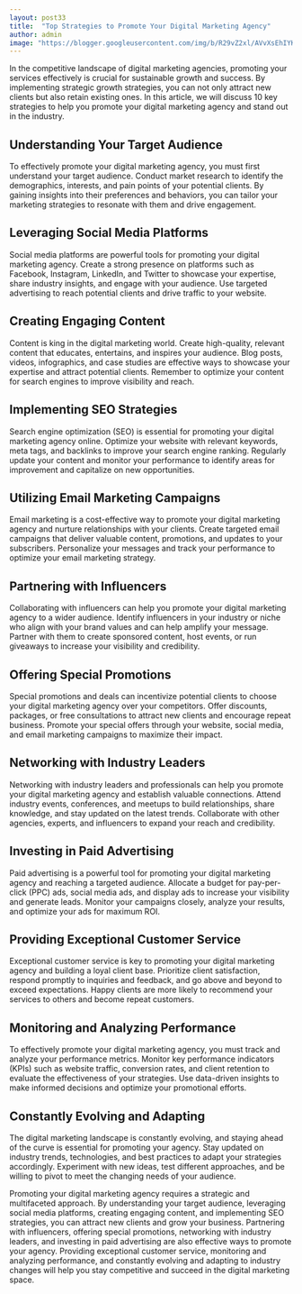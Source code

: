 ```yaml
---
layout: post33
title:  "Top Strategies to Promote Your Digital Marketing Agency"
author: admin
image: "https://blogger.googleusercontent.com/img/b/R29vZ2xl/AVvXsEhIYKBGBQTAGRSug5r8Oo5SjaHrp1Uo2JfKqCObHnhVhtb1tA32CGVv6kJ2msi8oT6T9D23sLz_EmHusyDd9t64TbiqojZ_Jm2VtnZrb2fVfKkvit0nxNTRl8E3H9-mfN_bx-PItwz3RwgTSiD1BGAbZ90s-kFHJiFBWaYKN8qc9lt4LbiGABUVj83l5l3U/s1600/20240513_093902.jpg"
---
```


<p>In the competitive landscape of digital marketing agencies, promoting your services effectively is crucial for sustainable growth and success. By implementing strategic growth strategies, you can not only attract new clients but also retain existing ones. In this article, we will discuss 10 key strategies to help you promote your digital marketing agency and stand out in the industry.</p>
<h2>Understanding Your Target Audience</h2>
<p>To effectively promote your digital marketing agency, you must first understand your target audience. Conduct market research to identify the demographics, interests, and pain points of your potential clients. By gaining insights into their preferences and behaviors, you can tailor your marketing strategies to resonate with them and drive engagement.</p>
<h2>Leveraging Social Media Platforms</h2>
<p>Social media platforms are powerful tools for promoting your digital marketing agency. Create a strong presence on platforms such as Facebook, Instagram, LinkedIn, and Twitter to showcase your expertise, share industry insights, and engage with your audience. Use targeted advertising to reach potential clients and drive traffic to your website.</p>
<h2>Creating Engaging Content</h2>
<p>Content is king in the digital marketing world. Create high-quality, relevant content that educates, entertains, and inspires your audience. Blog posts, videos, infographics, and case studies are effective ways to showcase your expertise and attract potential clients. Remember to optimize your content for search engines to improve visibility and reach.</p>
<h2>Implementing SEO Strategies</h2>
<p>Search engine optimization (SEO) is essential for promoting your digital marketing agency online. Optimize your website with relevant keywords, meta tags, and backlinks to improve your search engine ranking. Regularly update your content and monitor your performance to identify areas for improvement and capitalize on new opportunities.</p>
<h2>Utilizing Email Marketing Campaigns</h2>
<p>Email marketing is a cost-effective way to promote your digital marketing agency and nurture relationships with your clients. Create targeted email campaigns that deliver valuable content, promotions, and updates to your subscribers. Personalize your messages and track your performance to optimize your email marketing strategy.</p>
<h2>Partnering with Influencers</h2>
<p>Collaborating with influencers can help you promote your digital marketing agency to a wider audience. Identify influencers in your industry or niche who align with your brand values and can help amplify your message. Partner with them to create sponsored content, host events, or run giveaways to increase your visibility and credibility.</p>
<h2>Offering Special Promotions</h2>
<p>Special promotions and deals can incentivize potential clients to choose your digital marketing agency over your competitors. Offer discounts, packages, or free consultations to attract new clients and encourage repeat business. Promote your special offers through your website, social media, and email marketing campaigns to maximize their impact.</p>
<h2>Networking with Industry Leaders</h2>
<p>Networking with industry leaders and professionals can help you promote your digital marketing agency and establish valuable connections. Attend industry events, conferences, and meetups to build relationships, share knowledge, and stay updated on the latest trends. Collaborate with other agencies, experts, and influencers to expand your reach and credibility.</p>
<h2>Investing in Paid Advertising</h2>
<p>Paid advertising is a powerful tool for promoting your digital marketing agency and reaching a targeted audience. Allocate a budget for pay-per-click (PPC) ads, social media ads, and display ads to increase your visibility and generate leads. Monitor your campaigns closely, analyze your results, and optimize your ads for maximum ROI.</p>
<h2>Providing Exceptional Customer Service</h2>
<p>Exceptional customer service is key to promoting your digital marketing agency and building a loyal client base. Prioritize client satisfaction, respond promptly to inquiries and feedback, and go above and beyond to exceed expectations. Happy clients are more likely to recommend your services to others and become repeat customers.</p>
<h2>Monitoring and Analyzing Performance</h2>
<p>To effectively promote your digital marketing agency, you must track and analyze your performance metrics. Monitor key performance indicators (KPIs) such as website traffic, conversion rates, and client retention to evaluate the effectiveness of your strategies. Use data-driven insights to make informed decisions and optimize your promotional efforts.</p>
<h2>Constantly Evolving and Adapting</h2>
<p>The digital marketing landscape is constantly evolving, and staying ahead of the curve is essential for promoting your agency. Stay updated on industry trends, technologies, and best practices to adapt your strategies accordingly. Experiment with new ideas, test different approaches, and be willing to pivot to meet the changing needs of your audience.</p>
<p>Promoting your digital marketing agency requires a strategic and multifaceted approach. By understanding your target audience, leveraging social media platforms, creating engaging content, and implementing SEO strategies, you can attract new clients and grow your business. Partnering with influencers, offering special promotions, networking with industry leaders, and investing in paid advertising are also effective ways to promote your agency. Providing exceptional customer service, monitoring and analyzing performance, and constantly evolving and adapting to industry changes will help you stay competitive and succeed in the digital marketing space.</p>


